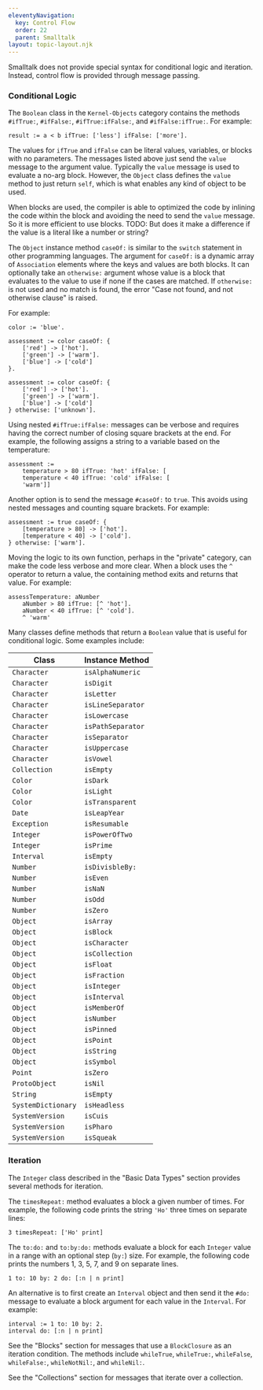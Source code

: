 ```yaml
---
eleventyNavigation:
  key: Control Flow
  order: 22
  parent: Smalltalk
layout: topic-layout.njk
---
```


Smalltalk does not provide special syntax for conditional logic and iteration.
Instead, control flow is provided through message passing.

### Conditional Logic

The `Boolean` class in the `Kernel-Objects` category contains the methods
`#ifTrue:`, `#ifFalse:`, `#ifTrue:ifFalse:`, and `#ifFalse:ifTrue:`.
For example:

```smalltalk
result := a < b ifTrue: ['less'] ifFalse: ['more'].
```

The values for `ifTrue` and `ifFalse` can be
literal values, variables, or blocks with no parameters.
The messages listed above just send the `value` message to the argument value.
Typically the `value` message is used to evaluate a no-arg block.
However, the `Object` class defines the `value` method to just return `self`,
which is what enables any kind of object to be used.

When blocks are used, the compiler is able to optimized the code by
inlining the code within the block and
avoiding the need to send the `value` message.
So it is more efficient to use blocks.
TODO: But does it make a difference if the value is a literal like a number or string?

The `Object` instance method `caseOf:` is similar to
the `switch` statement in other programming languages.
The argument for `caseOf:` is a dynamic array of `Association` elements
where the keys and values are both blocks.
It can optionally take an `otherwise:` argument
whose value is a block that evaluates to the
value to use if none if the cases are matched.
If `otherwise:` is not used and no match is found, the error
"Case not found, and not otherwise clause" is raised.

For example:

```smalltalk
color := 'blue'.

assessment := color caseOf: {
    ['red'] -> ['hot'].
    ['green'] -> ['warm'].
    ['blue'] -> ['cold']
}.

assessment := color caseOf: {
    ['red'] -> ['hot'].
    ['green'] -> ['warm'].
    ['blue'] -> ['cold']
} otherwise: ['unknown'].
```

Using nested `#ifTrue:ifFalse:` messages can be verbose and
requires having the correct number of closing square brackets at the end.
For example, the following assigns a string to a variable
based on the temperature:

```smalltalk
assessment :=
    temperature > 80 ifTrue: 'hot' ifFalse: [
    temperature < 40 ifTrue: 'cold' ifFalse: [
    'warm']]
```

Another option is to send the message `#caseOf:` to `true`.
This avoids using nested messages and counting square brackets.
For example:

```smalltalk
assessment := true caseOf: {
    [temperature > 80] -> ['hot'].
    [temperature < 40] -> ['cold'].
} otherwise: ['warm'].
```

Moving the logic to its own function, perhaps in the "private" category,
can make the code less verbose and more clear.
When a block uses the `^` operator to return a value,
the containing method exits and returns that value.
For example:

```smalltalk
assessTemperature: aNumber
    aNumber > 80 ifTrue: [^ 'hot'].
    aNumber < 40 ifTrue: [^ 'cold'].
    ^ 'warm'
```

Many classes define methods that return a `Boolean` value
that is useful for conditional logic. Some examples include:

| Class              | Instance Method   |
| ------------------ | ----------------- |
| `Character`        | `isAlphaNumeric`  |
| `Character`        | `isDigit`         |
| `Character`        | `isLetter`        |
| `Character`        | `isLineSeparator` |
| `Character`        | `isLowercase`     |
| `Character`        | `isPathSeparator` |
| `Character`        | `isSeparator`     |
| `Character`        | `isUppercase`     |
| `Character`        | `isVowel`         |
| `Collection`       | `isEmpty`         |
| `Color`            | `isDark`          |
| `Color`            | `isLight`         |
| `Color`            | `isTransparent`   |
| `Date`             | `isLeapYear`      |
| `Exception`        | `isResumable`     |
| `Integer`          | `isPowerOfTwo`    |
| `Integer`          | `isPrime`         |
| `Interval`         | `isEmpty`         |
| `Number`           | `isDivisbleBy:`   |
| `Number`           | `isEven`          |
| `Number`           | `isNaN`           |
| `Number`           | `isOdd`           |
| `Number`           | `isZero`          |
| `Object`           | `isArray`         |
| `Object`           | `isBlock`         |
| `Object`           | `isCharacter`     |
| `Object`           | `isCollection`    |
| `Object`           | `isFloat`         |
| `Object`           | `isFraction`      |
| `Object`           | `isInteger`       |
| `Object`           | `isInterval`      |
| `Object`           | `isMemberOf`      |
| `Object`           | `isNumber`        |
| `Object`           | `isPinned`        |
| `Object`           | `isPoint`         |
| `Object`           | `isString`        |
| `Object`           | `isSymbol`        |
| `Point`            | `isZero`          |
| `ProtoObject`      | `isNil`           |
| `String`           | `isEmpty`         |
| `SystemDictionary` | `isHeadless`      |
| `SystemVersion`    | `isCuis`          |
| `SystemVersion`    | `isPharo`         |
| `SystemVersion`    | `isSqueak`        |

### Iteration

The `Integer` class described in the "Basic Data Types" section
provides several methods for iteration.

The `timesRepeat:` method evaluates a block a given number of times.
For example, the following code prints the string `'Ho'`
three times on separate lines:

```smalltalk
3 timesRepeat: ['Ho' print]
```

The `to:do:` and `to:by:do:` methods evaluate a block
for each `Integer` value in a range with an optional step (`by:`) size.
For example, the following code prints
the numbers 1, 3, 5, 7, and 9 on separate lines.

```smalltalk
1 to: 10 by: 2 do: [:n | n print]
```

An alternative is to first create an `Interval` object and
then send it the `#do:` message to evaluate a block argument
for each value in the `Interval`.
For example:

```smalltalk
interval := 1 to: 10 by: 2.
interval do: [:n | n print]
```

See the "Blocks" section for messages that
use a `BlockClosure` as an iteration condition.
The methods include `whileTrue`, `whileTrue:`, `whileFalse`, `whileFalse:`,
`whileNotNil:`, and `whileNil:`.

See the "Collections" section for messages that iterate over a collection.
